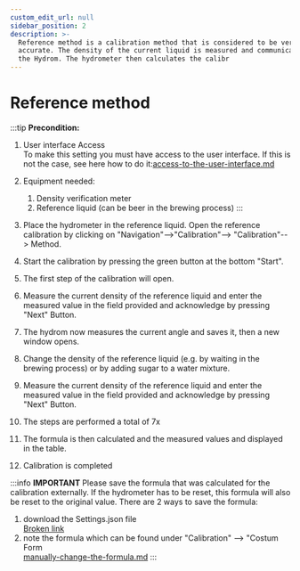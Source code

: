 ```yaml
---
custom_edit_url: null
sidebar_position: 2
description: >-
  Reference method is a calibration method that is considered to be very
  accurate. The density of the current liquid is measured and communicated to
  the Hydrom. The hydrometer then calculates the calibr
---
```


# Reference method



:::tip
**Precondition:**

1. User interface Access\
   To make this setting you must have access to the user interface. If this is not the case, see here how to do it:[access-to-the-user-interface.md](../../docs/Getting%20Started/establish-first-connection-to-the-hydrom/access-to-the-user-interface.mdx "mention")
2. Equipment needed:
   1. Density verification meter
   2. Reference liquid (can be beer in the brewing process)
:::

1. Place the hydrometer in the reference liquid. Open the reference calibration by clicking on "Navigation"-->"Calibration"--> "Calibration"--> Method.
2. Start the calibration by pressing the green button at the bottom "Start".
3. The first step of the calibration will open.
4. Measure the current density of the reference liquid and enter the measured value in the field provided and acknowledge by pressing "Next" Button.
5. The hydrom now measures the current angle and saves it, then a new window opens.
6. Change the density of the reference liquid (e.g. by waiting in the brewing process) or by adding sugar to a water mixture.
7. Measure the current density of the reference liquid and enter the measured value in the field provided and acknowledge by pressing "Next" Button.
8. The steps are performed a total of 7x
9. The formula is then calculated and the measured values and displayed in the table.
10. Calibration is completed

:::info
**IMPORTANT**
Please save the formula that was calculated for the calibration externally. If the hydrometer has to be reset, this formula will also be reset to the original value. There are 2 ways to save the formula:

1. download the Settings.json file  
   [Broken link](broken-reference "mention")
2. note the formula which can be found under "Calibration" --> "Costum Form\
   [manually-change-the-formula.md](manually-change-the-formula.md "mention")
:::

